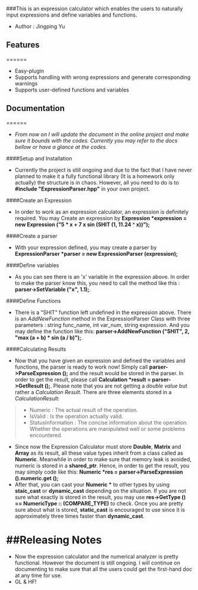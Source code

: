 ###This is an expression calculator which enables the users to naturally input expressions and define variables and functions.

* Author : Jingping Yu

## Features
======
* Easy-plugin
* Supports handling with wrong expressions and generate corresponding warnings
* Supports user-defined functions and variables

## Documentation
======
* *From now on I will update the document in the online project and make sure it bounds with the codes. Currently you may refer to the docs bellow or have a glance at the codes.*

####Setup and Installation
* Currently the project is still ongoing and due to the fact that I have never planned to make it a fully functional library (It is a homework only actually) the structure is in chaos. However, all you need to do is to **#include "ExpressionParser.hpp"** in your own project. 

####Create an Expression
* In order to work as an expression calculator, an expression is definitely required. You may Create an expression by **Expression \*expression = new Expression ("5 * x + 7 x sin (SHIT (1, 11.24 ^ x))");**

####Create a parser
* With your expression defined, you may create a parser by **ExpressionParser \*parser = new ExpressionParser (expression);**

####Define variables
* As you can see there is an 'x' variable in the expression above. In order to make the parser know this, you need to call the method like this : **parser->SetVariable ("x", 1.1);**.

####Define Functions
* There is a "SHIT" function left undefined in the expression above. There is an *AddNewFunction* method in the ExpressionParser Class with three parameters : string func_name, int var_num, string expression. And you may define the function like this: **parser->AddNewFunction ("SHIT", 2, "max (a + b) * sin (a / b)");**.

####Calculating Results
* Now that you have given an expression and defined the variables and functions, the parser is ready to work now! Simply call **parser->ParseExpression ();** and the result would be stored in the parser. In order to get the result, please call **Calculation \*result = parser->GetResult ();**. Please note that you are not getting a *double value* but rather a *Calculation Result*. There are three elements stored in a *CalculationResult*:
> * Numeric : The actual result of the operation.
> * IsValid : Is the operation actually valid.
> * StatusInformation : The concise information about the operation. Whether the operations are manipulated well or some problems encountered. 
* Since now the Expression Calculator must store **Double**, **Matrix** and **Array** as its result, all these value types inherit from a class called as **Numeric**. Meanwhile in order to make sure that memory leak is avoided, numeric is stored in a **shared_ptr**. Hence, in order to get the result, you may simply code like this: **Numeric \*res = parser->ParseExpression ().numeric.get ();**
* After that, you can cast your **Numeric \*** to other types by using **staic_cast** or **dynamic_cast** depending on the situation. If you are not sure what exactly is stored in the result, you may use **res->GetType () == NumericType :: (COMPARE_TYPE)** to check. Once you are pretty sure about what is stored, **static_cast** is encouraged to use since it is approximately three times faster than **dynamic_cast**.

##Releasing Notes
======
* Now the expression calculator and the numerical analyzer is pretty functional. However the document is still ongoing. I will continue on documenting to make sure that all the users could get the first-hand doc at any time for use. 
* GL & HF!